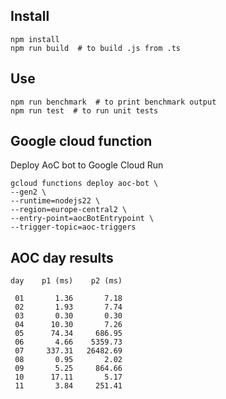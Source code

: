 
## Install

```
npm install
npm run build  # to build .js from .ts
```

## Use
```
npm run benchmark  # to print benchmark output
npm run test  # to run unit tests
```


## Google cloud function

Deploy AoC bot to Google Cloud Run
```
gcloud functions deploy aoc-bot \
--gen2 \
--runtime=nodejs22 \
--region=europe-central2 \
--entry-point=aocBotEntrypoint \
--trigger-topic=aoc-triggers
```

## AOC day results

```
day    p1 (ms)    p2 (ms)

 01       1.36       7.18
 02       1.93       7.74
 03       0.30       0.30
 04      10.30       7.26
 05      74.34     686.95
 06       4.66    5359.73
 07     337.31   26482.69
 08       0.95       2.02
 09       5.25     864.66
 10      17.11       5.17
 11       3.84     251.41
```
